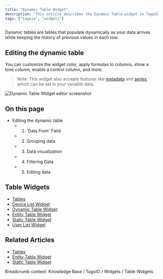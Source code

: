 ```yaml
---
title: "Dynamic Table Widget"
description: "This article describes the Dynamic Table widget in TagoIO, how it populates rows dynamically as data arrives, and how to customize its appearance and behavior (including metadata and series support)."
tags: ["tagoio", "widgets"]
---
```


Dynamic tables are tables that populate dynamically as your data arrives while keeping the history of previous values in each row.

## Editing the dynamic table
You can customize the widget color, apply formulas to columns, show a time column, enable a control column, and more.

> Note: This widget also accepts features like [metadata](link-to-metadata) and [series](link-to-series), which can be set in your variable data.

![Dynamic Table Widget editor screenshot](/docs_imagem/tagoio/dynamic-table-widget-2.gif)

## On this page
- Editing the dynamic table
  - 1. 'Data From' Field
  - 2. Grouping data
  - 3. Data visualization
  - 4. Filtering Data
  - 5. Editing data

## Table Widgets
- [Tables](link-to-tables)
- [Device List Widget](link-to-device-list-widget)
- [Dynamic Table Widget](link-to-dynamic-table-widget)
- [Entity Table Widget](link-to-entity-table-widget)
- [Static Table Widget](link-to-static-table-widget)
- [User List Widget](link-to-user-list-widget)

## Related Articles
- [Tables](link-to-tables)
- [Entity Table Widget](link-to-entity-table-widget)
- [Static Table Widget](link-to-static-table-widget)

Breadcrumb context: Knowledge Base / TagoIO / Widgets / Table Widgets